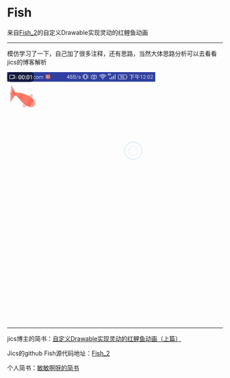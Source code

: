 # Fish

来自[Fish_2](https://github.com/Jichensheng/Fish_2)的自定义Drawable实现灵动的红鲤鱼动画


----

模仿学习了一下，自己加了很多注释，还有思路，当然大体思路分析可以去看看jics的博客解析

![](1.gif)

---

jics博主的简书：[自定义Drawable实现灵动的红鲤鱼动画（上篇）](http://www.jianshu.com/p/3dd3d1524851)

Jics的github Fish源代码地址：[Fish_2](https://github.com/Jichensheng/Fish_2)

个人简书：[敏敏啊呀的简书](http://www.jianshu.com/u/43a04ef9d4c6)

